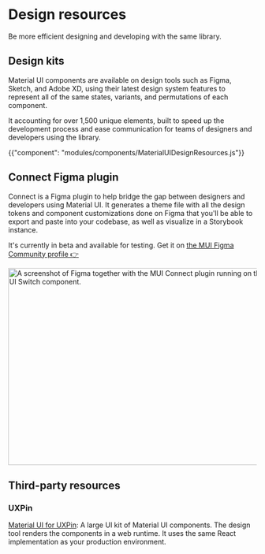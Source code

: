 # Design resources

<p class="description">Be more efficient designing and developing with the same library.</p>

## Design kits

Material UI components are available on design tools such as Figma, Sketch, and Adobe XD, using their latest design system features to represent all of the same states, variants, and permutations of each component.

It accounting for over 1,500 unique elements, built to speed up the development process and ease communication for teams of designers and developers using the library.

{{"component": "modules/components/MaterialUIDesignResources.js"}}

## Connect Figma plugin

Connect is a Figma plugin to help bridge the gap between designers and developers using Material UI.
It generates a theme file with all the design tokens and component customizations done on Figma that you'll be able to export and paste into your codebase, as well as visualize in a Storybook instance.

It's currently in beta and available for testing.
Get it on [the MUI Figma Community profile 👉](/)

<img src="/static/material-ui/design-resources/connect.png" style="width: 814px;" alt="A screenshot of Figma together with the MUI Connect plugin running on the side, doing customziations to the Material UI Switch component." width="1628" height="400" />

## Third-party resources

### UXPin

[Material UI for UXPin](https://www.uxpin.com/merge/mui-library): A large UI kit of Material UI components.
The design tool renders the components in a web runtime. It uses the same React implementation as your production environment.
